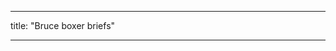 ***

title: "Bruce boxer briefs"

***

<YouTube id='PL1gv5yv3DoZME1xe5fBEHd0rKPW_xNpF3' playlist />
<PatternDocs pattern='bruce' />
